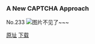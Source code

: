 ### A New CAPTCHA Approach
No.233
![图片不见了~~~](https://imgs.xkcd.com/comics/a_new_captcha_approach.png)

[原址](https://xkcd.com//233) [下载](https://imgs.xkcd.com/comics/a_new_captcha_approach.png)

